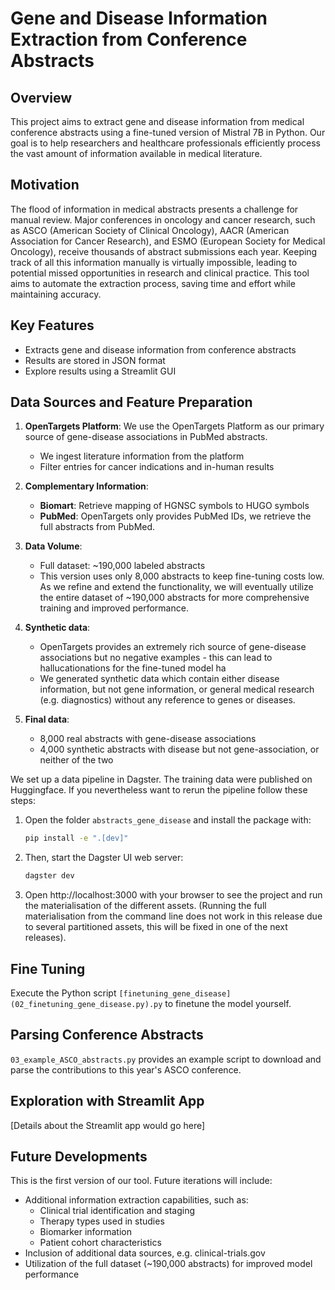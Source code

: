 # Gene and Disease Information Extraction from Conference Abstracts

## Overview

This project aims to extract gene and disease information from medical conference abstracts using a fine-tuned version of Mistral 7B in Python. Our goal is to help researchers and healthcare professionals efficiently process the vast amount of information available in medical literature.

## Motivation

The flood of information in medical abstracts presents a challenge for manual review. Major conferences in oncology and cancer research, such as ASCO (American Society of Clinical Oncology), AACR (American Association for Cancer Research), and ESMO (European Society for Medical Oncology), receive thousands of abstract submissions each year. Keeping track of all this information manually is virtually impossible, leading to potential missed opportunities in research and clinical practice. This tool aims to automate the extraction process, saving time and effort while maintaining accuracy.

## Key Features

- Extracts gene and disease information from conference abstracts
- Results are stored in JSON format
- Explore results using a Streamlit GUI

## Data Sources and Feature Preparation

1. **OpenTargets Platform**: We use the OpenTargets Platform as our primary source of gene-disease associations in PubMed abstracts.
   - We ingest literature information from the platform
   - Filter entries for cancer indications and in-human results

2. **Complementary Information**:
   - **Biomart**: Retrieve mapping of HGNSC symbols to HUGO symbols
   - **PubMed**: OpenTargets only provides PubMed IDs, we retrieve the full abstracts from PubMed.

3. **Data Volume**:
   - Full dataset: ~190,000 labeled abstracts
   - This version uses only 8,000 abstracts to keep fine-tuning costs low. As we refine and extend the functionality, we will eventually utilize the entire dataset of ~190,000 abstracts for more comprehensive training and improved performance.

4. **Synthetic data**:
   - OpenTargets provides an extremely rich source of gene-disease associations but no negative examples - this can lead to hallucationations for the fine-tuned model ha
   - We generated synthetic data which contain either disease information, but not gene information, or general medical research (e.g. diagnostics) without any reference to genes or diseases.

5. **Final data**:
   - 8,000 real abstracts with gene-disease associations
   - 4,000 synthetic abstracts with disease but not gene-association, or neither of the two




We set up a data pipeline in Dagster. The training data were published on Huggingface. If you nevertheless want to rerun the pipeline follow these steps:

1. Open the folder `abstracts_gene_disease` and install the package with:
   ```bash
   pip install -e ".[dev]"
   ```

2. Then, start the Dagster UI web server:
   ```bash
   dagster dev
   ```

3. Open http://localhost:3000 with your browser to see the project and run the materialisation of the different assets. (Running the full materialisation from the command line does not work in this release due to several partitioned assets, this will be fixed in one of the next releases).

## Fine Tuning

Execute the Python script `[finetuning_gene_disease](02_finetuning_gene_disease.py).py` to finetune the model yourself.

## Parsing Conference Abstracts

`03_example_ASCO_abstracts.py` provides an example script to download and parse the contributions to this year's ASCO conference. 

## Exploration with Streamlit App

[Details about the Streamlit app would go here]

## Future Developments

This is the first version of our tool. Future iterations will include:

- Additional information extraction capabilities, such as:
  - Clinical trial identification and staging
  - Therapy types used in studies
  - Biomarker information
  - Patient cohort characteristics
- Inclusion of additional data sources, e.g. clinical-trials.gov
- Utilization of the full dataset (~190,000 abstracts) for improved model performance
